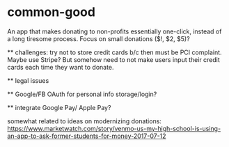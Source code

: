 # common-good
An app that makes donating to non-profits essentially one-click, instead of a long tiresome process. Focus on small donations ($!, $2, $5)?

** challenges: try not to store credit cards b/c then must be PCI complaint. Maybe use Stripe? But somehow need to not make users input their credit cards each time they want to donate.

** legal issues

** Google/FB OAuth for personal info storage/login?

** integrate Google Pay/ Apple Pay?

somewhat related to ideas on modernizing donations: https://www.marketwatch.com/story/venmo-us-my-high-school-is-using-an-app-to-ask-former-students-for-money-2017-07-12

